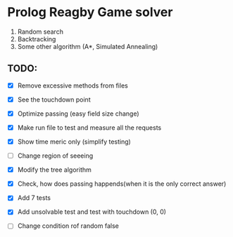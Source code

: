 # Prolog Reagby Game solver

1. Random search
2. Backtracking
3. Some other algorithm (A*, Simulated Annealing)

## TODO:

- [x] Remove excessive methods from files
- [x] See the touchdown point
- [x] Optimize passing (easy field size change)
- [x] Make run file to test and measure all the requests
- [x] Show time meric only (simplify testing)
- [ ] Change region of seeeing
- [x] Modify the tree algorithm 
- [x] Check, how does passing happends(when it is the only correct answer)
- [x] Add 7 tests
- [x] Add unsolvable test and test with touchdown (0, 0)
- [ ] Change condition rof random false

